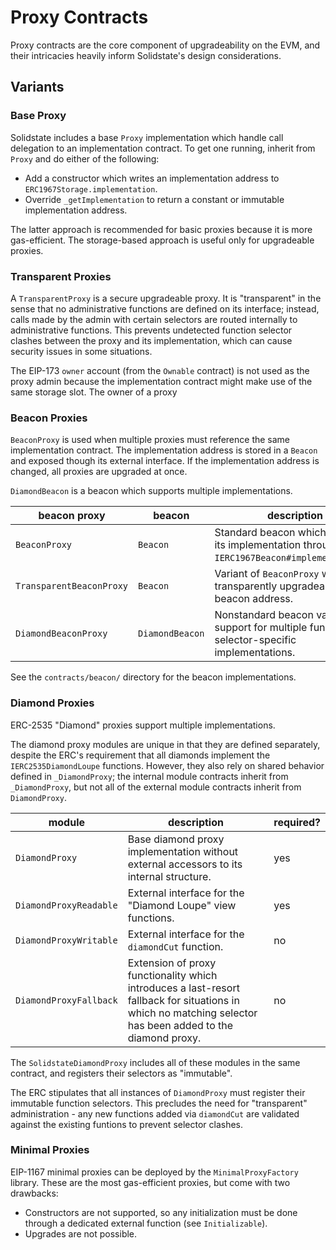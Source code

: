 # Proxy Contracts

Proxy contracts are the core component of upgradeability on the EVM, and their intricacies heavily inform Solidstate's design considerations.

## Variants

### Base Proxy

Solidstate includes a base `Proxy` implementation which handle call delegation to an implementation contract. To get one running, inherit from `Proxy` and do either of the following:

- Add a constructor which writes an implementation address to `ERC1967Storage.implementation`.
- Override `_getImplementation` to return a constant or immutable implementation address.

The latter approach is recommended for basic proxies because it is more gas-efficient. The storage-based approach is useful only for upgradeable proxies.

### Transparent Proxies

A `TransparentProxy` is a secure upgradeable proxy. It is "transparent" in the sense that no administrative functions are defined on its interface; instead, calls made by the admin with certain selectors are routed internally to administrative functions. This prevents undetected function selector clashes between the proxy and its implementation, which can cause security issues in some situations.

The EIP-173 `owner` account (from the `Ownable` contract) is not used as the proxy admin because the implementation contract might make use of the same storage slot. The owner of a proxy

### Beacon Proxies

`BeaconProxy` is used when multiple proxies must reference the same implementation contract. The implementation address is stored in a `Beacon` and exposed though its external interface. If the implementation address is changed, all proxies are upgraded at once.

`DiamondBeacon` is a beacon which supports multiple implementations.

| beacon proxy             | beacon          | description                                                                                      |
| ------------------------ | --------------- | ------------------------------------------------------------------------------------------------ |
| `BeaconProxy`            | `Beacon`        | Standard beacon which fetches its implementation through `IERC1967Beacon#implementation()`.      |
| `TransparentBeaconProxy` | `Beacon`        | Variant of `BeaconProxy` with transparently upgradeable beacon address.                          |
| `DiamondBeaconProxy`     | `DiamondBeacon` | Nonstandard beacon variant with support for multiple function-selector-specific implementations. |

See the `contracts/beacon/` directory for the beacon implementations.

### Diamond Proxies

ERC-2535 "Diamond" proxies support multiple implementations.

The diamond proxy modules are unique in that they are defined separately, despite the ERC's requirement that all diamonds implement the `IERC2535DiamondLoupe` functions. However, they also rely on shared behavior defined in `_DiamondProxy`; the internal module contracts inherit from `_DiamondProxy`, but not all of the external module contracts inherit from `DiamondProxy`.

| module                 | description                                                                                                                                                | required? |
| ---------------------- | ---------------------------------------------------------------------------------------------------------------------------------------------------------- | --------- |
| `DiamondProxy`         | Base diamond proxy implementation without external accessors to its internal structure.                                                                    | yes       |
| `DiamondProxyReadable` | External interface for the "Diamond Loupe" view functions.                                                                                                 | yes       |
| `DiamondProxyWritable` | External interface for the `diamondCut` function.                                                                                                          | no        |
| `DiamondProxyFallback` | Extension of proxy functionality which introduces a last-resort fallback for situations in which no matching selector has been added to the diamond proxy. | no        |

The `SolidstateDiamondProxy` includes all of these modules in the same contract, and registers their selectors as "immutable".

The ERC stipulates that all instances of `DiamondProxy` must register their immutable function selectors. This precludes the need for "transparent" administration - any new functions added via `diamondCut` are validated against the existing funtions to prevent selector clashes.

### Minimal Proxies

EIP-1167 minimal proxies can be deployed by the `MinimalProxyFactory` library. These are the most gas-efficient proxies, but come with two drawbacks:

- Constructors are not supported, so any initialization must be done through a dedicated external function (see `Initializable`).
- Upgrades are not possible.

